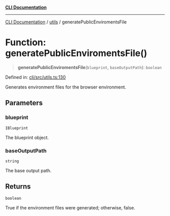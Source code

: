 [**CLI Documentation**](../../README.md)

***

[CLI Documentation](../../README.md) / [utils](../README.md) / generatePublicEnviromentsFile

# Function: generatePublicEnviromentsFile()

> **generatePublicEnviromentsFile**(`blueprint`, `baseOutputPath`): `boolean`

Defined in: [cli/src/utils.ts:130](https://github.com/stonemjs/cli/blob/f139573d7f6e29779d41fb031ed261bfcad59d09/src/utils.ts#L130)

Generates environment files for the browser environment.

## Parameters

### blueprint

`IBlueprint`

The blueprint object.

### baseOutputPath

`string`

The base output path.

## Returns

`boolean`

True if the environment files were generated; otherwise, false.
